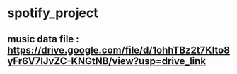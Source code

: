 # spotify_project
## music data file : https://drive.google.com/file/d/1ohhTBz2t7KIto8yFr6V7IJvZC-KNGtNB/view?usp=drive_link
